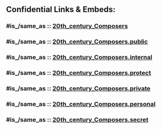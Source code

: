 



## Confidential Links & Embeds: 

### #is_/same_as :: [20th_century_Composers](20th_century_Composers.md) 

### #is_/same_as :: [20th_century_Composers.public](/_public/bio/People/Composer/20th_century_Composers.public.md) 

### #is_/same_as :: [20th_century_Composers.internal](/_internal/bio/People/Composer/20th_century_Composers.internal.md) 

### #is_/same_as :: [20th_century_Composers.protect](/_protect/bio/People/Composer/20th_century_Composers.protect.md) 

### #is_/same_as :: [20th_century_Composers.private](/_private/bio/People/Composer/20th_century_Composers.private.md) 

### #is_/same_as :: [20th_century_Composers.personal](/_personal/bio/People/Composer/20th_century_Composers.personal.md) 

### #is_/same_as :: [20th_century_Composers.secret](/_secret/bio/People/Composer/20th_century_Composers.secret.md)

